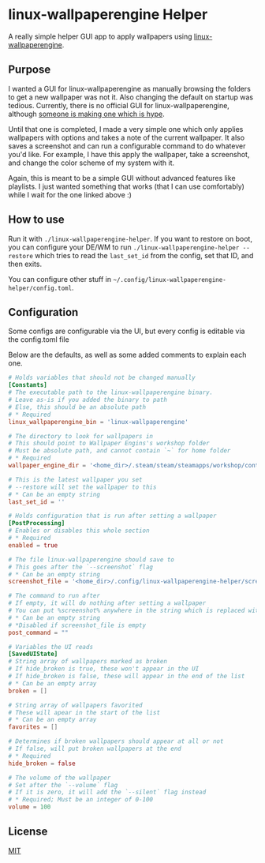 # linux-wallpaperengine Helper

A really simple helper GUI app to apply wallpapers using [linux-wallpaperengine](https://github.com/Almamu/linux-wallpaperengine).

## Purpose

I wanted a GUI for linux-wallpaperengine as manually browsing the folders to get a new wallpaper was not it. Also changing the default on startup was tedious. Currently, there is no official GUI for linux-wallpaperengine, although [someone is making one which is hype](https://github.com/Almamu/linux-wallpaperengine/issues/320).

Until that one is completed, I made a very simple one which only applies wallpapers with options and takes a note of the current wallpaper. It also saves a screenshot and can run a configurable command to do whatever you'd like. For example, I have this apply the wallpaper, take a screenshot, and change the color scheme of my system with it.

Again, this is meant to be a simple GUI without advanced features like playlists. I just wanted something that works (that I can use comfortably) while I wait for the one linked above :)

## How to use

Run it with `./linux-wallpaperengine-helper`. If you want to restore on boot, you can configure your DE/WM to run `./linux-wallpaperengine-helper --restore` which tries to read the `last_set_id` from the config, set that ID, and then exits.

You can configure other stuff in `~/.config/linux-wallpaperengine-helper/config.toml`.

## Configuration

Some configs are configurable via the UI, but every config is editable via the config.toml file

Below are the defaults, as well as some added comments to explain each one.

```toml
# Holds variables that should not be changed manually
[Constants]
# The executable path to the linux-wallpaperengine binary.
# Leave as-is if you added the binary to path
# Else, this should be an absolute path
# * Required
linux_wallpaperengine_bin = 'linux-wallpaperengine'

# The directory to look for wallpapers in
# This should point to Wallpaper Engins's workshop folder
# Must be absolute path, and cannot contain `~` for home folder
# * Required
wallpaper_engine_dir = '<home_dir>/.steam/steam/steamapps/workshop/content/431960'

# This is the latest wallpaper you set
# --restore will set the wallpaper to this
# * Can be an empty string
last_set_id = ''

# Holds configuration that is run after setting a wallpaper
[PostProcessing]
# Enables or disables this whole section
# * Required
enabled = true

# The file linux-wallpaperengine should save to
# This goes after the `--screenshot` flag
# * Can be an empty string
screenshot_file = '<home_dir>/.config/linux-wallpaperengine-helper/screenshot.png'

# The command to run after
# If empty, it will do nothing after setting a wallpaper
# You can put %screenshot% anywhere in the string which is replaced with the screenshot_file variable above
# * Can be an empty string
# *Disabled if screenshot_file is empty
post_command = ""

# Variables the UI reads
[SavedUIState]
# String array of wallpapers marked as broken
# If hide_broken is true, these won't appear in the UI
# If hide_broken is false, these will appear in the end of the list
# * Can be an empty array
broken = []

# String array of wallpapers favorited
# These will apear in the start of the list
# * Can be an empty array
favorites = []

# Determines if broken wallpapers should appear at all or not
# If false, will put broken wallpapers at the end
# * Required
hide_broken = false

# The volume of the wallpaper
# Set after the `--volume` flag
# If it is zero, it will add the `--silent` flag instead
# * Required; Must be an integer of 0-100
volume = 100
```

## License

[MIT](./LICENSE)

